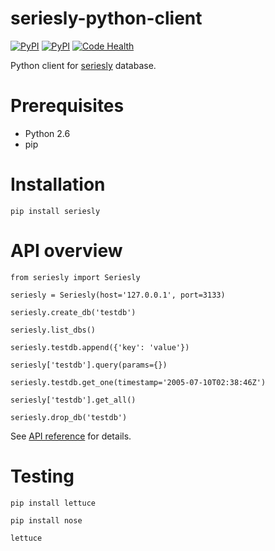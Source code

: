 seriesly-python-client
======================

[![PyPI](https://pypip.in/version/seriesly/badge.svg)](https://pypi.python.org/pypi/seriesly) [![PyPI](https://pypip.in/download/seriesly/badge.svg)](https://pypi.python.org/pypi/seriesly)
[![Code Health](https://landscape.io/github/pavel-paulau/seriesly-python-client/master/landscape.png)](https://landscape.io/github/pavel-paulau/seriesly-python-client/master)

Python client for [seriesly](https://github.com/dustin/seriesly) database.

Prerequisites
=============

* Python 2.6
* pip

Installation
============

    pip install seriesly

API overview
============

    from seriesly import Seriesly

    seriesly = Seriesly(host='127.0.0.1', port=3133)

    seriesly.create_db('testdb')

    seriesly.list_dbs()

    seriesly.testdb.append({'key': 'value'})

    seriesly['testdb'].query(params={})

    seriesly.testdb.get_one(timestamp='2005-07-10T02:38:46Z')

    seriesly['testdb'].get_all()

    seriesly.drop_db('testdb')

See [API reference](http://seriesly.readthedocs.org/en/latest/api.html) for details.

Testing
=======

    pip install lettuce

    pip install nose

    lettuce
